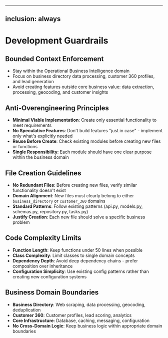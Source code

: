 
---
inclusion: always
---

# Development Guardrails

## Bounded Context Enforcement
- Stay within the Operational Business Intelligence domain
- Focus on business directory data processing, customer 360 profiles, and lead generation
- Avoid creating features outside core business value: data extraction, processing, geocoding, and customer insights

## Anti-Overengineering Principles
- **Minimal Viable Implementation**: Create only essential functionality to meet requirements
- **No Speculative Features**: Don't build features "just in case" - implement only what's explicitly needed
- **Reuse Before Create**: Check existing modules before creating new files or functions
- **Single Responsibility**: Each module should have one clear purpose within the business domain

## File Creation Guidelines
- **No Redundant Files**: Before creating new files, verify similar functionality doesn't exist
- **Domain Alignment**: New files must clearly belong to either `business_directory` or `customer_360` domains
- **Standard Patterns**: Follow existing patterns (api.py, models.py, schemas.py, repository.py, tasks.py)
- **Justify Creation**: Each new file should solve a specific business problem

## Code Complexity Limits
- **Function Length**: Keep functions under 50 lines when possible
- **Class Complexity**: Limit classes to single domain concepts
- **Dependency Depth**: Avoid deep dependency chains - prefer composition over inheritance
- **Configuration Simplicity**: Use existing config patterns rather than creating new configuration systems

## Business Domain Boundaries
- **Business Directory**: Web scraping, data processing, geocoding, deduplication
- **Customer 360**: Customer profiles, lead scoring, analytics
- **Core Infrastructure**: Database, caching, messaging, configuration
- **No Cross-Domain Logic**: Keep business logic within appropriate domain boundaries